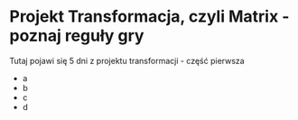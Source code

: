 #  Projekt Transformacja, czyli Matrix - poznaj reguły gry

Tutaj pojawi się  5 dni z projektu transformacji - część pierwsza
- a
- b
- c
- d
